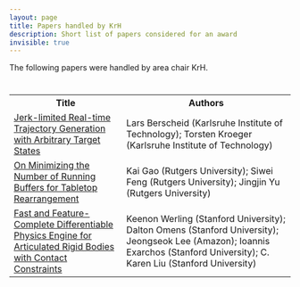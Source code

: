 ```yaml
---
layout: page
title: Papers handled by KrH
description: Short list of papers considered for an award
invisible: true
---
```


The following papers were handled by area chair KrH.

<table class="table" style="margin-top: 40px;">
<tr><th width="40%">Title</th><th width="60%">Authors</th></tr>

<tr><td><a href="../papers/015/">Jerk-limited Real-time Trajectory Generation with Arbitrary Target States</a></td><td>Lars Berscheid (Karlsruhe Institute of Technology); Torsten Kroeger (Karlsruhe Institute of Technology)</td></tr>
<tr><td><a href="../papers/033/">On Minimizing the Number of Running Buffers for Tabletop Rearrangement</a></td><td>Kai Gao (Rutgers University); Siwei Feng (Rutgers University); Jingjin Yu (Rutgers University)</td></tr>
<tr><td><a href="../papers/034/">Fast and Feature-Complete Differentiable Physics Engine for Articulated Rigid Bodies with Contact Constraints</a></td><td>Keenon Werling (Stanford University); Dalton Omens (Stanford University); Jeongseok Lee (Amazon); Ioannis Exarchos (Stanford University); C. Karen  Liu (Stanford University)</td></tr>

</table>

